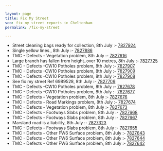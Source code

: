 ```yaml
---

layout: page
title: Fix My Street
seo: fix my street reports in Cheltenham
permalink: /fix-my-street

---
```


<!-- fix_marker starts -->

- Street cleaning bags ready for collection, 8th July :- [7827924](https://www.fixmystreet.com/report/7827924)
- Single yellow lines., 8th July :- [7827886](https://www.fixmystreet.com/report/7827886)
- TMC - Defects - Vegetation problem, 8th July :- [7827916](https://www.fixmystreet.com/report/7827916)
- Large branch has fallen from height..over 10 metres, 8th July :- [7827725](https://www.fixmystreet.com/report/7827725)
- TMC - Defects -CW10 Potholes problem, 8th July :- [7827907](https://www.fixmystreet.com/report/7827907)
- TMC - Defects -CW10 Potholes problem, 8th July :- [7827909](https://www.fixmystreet.com/report/7827909)
- TMC - Defects -CW10 Potholes problem, 8th July :- [7827908](https://www.fixmystreet.com/report/7827908)
- See fix my street Ref 6989528, 8th July :- [7827706](https://www.fixmystreet.com/report/7827706)
- TMC - Defects -CW10 Potholes problem, 8th July :- [7827678](https://www.fixmystreet.com/report/7827678)
- TMC - Defects -CW10 Potholes problem, 8th July :- [7827677](https://www.fixmystreet.com/report/7827677)
- TMC - Defects - Vegetation problem, 8th July :- [7827676](https://www.fixmystreet.com/report/7827676)
- TMC - Defects - Road Markings problem, 8th July :- [7827674](https://www.fixmystreet.com/report/7827674)
- TMC - Defects - Vegetation problem, 8th July :- [7827673](https://www.fixmystreet.com/report/7827673)
- TMC - Defects - Footways Slabs problem, 8th July :- [7827668](https://www.fixmystreet.com/report/7827668)
- TMC - Defects - Footways Slabs problem, 8th July :- [7827667](https://www.fixmystreet.com/report/7827667)
- Marsland road is a liability, 8th July :- [7827323](https://www.fixmystreet.com/report/7827323)
- TMC - Defects - Footways Slabs problem, 8th July :- [7827655](https://www.fixmystreet.com/report/7827655)
- TMC - Defects - Other FW6  Surface problem, 8th July :- [7827643](https://www.fixmystreet.com/report/7827643)
- TMC - Defects - Other FW6  Surface problem, 8th July :- [7827644](https://www.fixmystreet.com/report/7827644)
- TMC - Defects - Other FW6  Surface problem, 8th July :- [7827642](https://www.fixmystreet.com/report/7827642)

<!-- fix_marker ends -->
